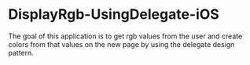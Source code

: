 # DisplayRgb-UsingDelegate-iOS
The goal of this application is to get rgb values ​​from the user and create colors from that values ​​on the new page by using the delegate design pattern.
